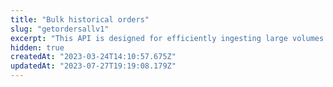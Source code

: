 ```yaml
---
title: "Bulk historical orders"
slug: "getordersallv1"
excerpt: "This API is designed for efficiently ingesting large volumes of orders, for external processing"
hidden: true
createdAt: "2023-03-24T14:10:57.675Z"
updatedAt: "2023-07-27T19:19:08.179Z"
---
```

